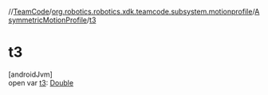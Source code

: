//[TeamCode](../../../index.md)/[org.robotics.robotics.xdk.teamcode.subsystem.motionprofile](../index.md)/[AsymmetricMotionProfile](index.md)/[t3](t3.md)

# t3

[androidJvm]\
open var [t3](t3.md): [Double](https://kotlinlang.org/api/latest/jvm/stdlib/kotlin/-double/index.html)

